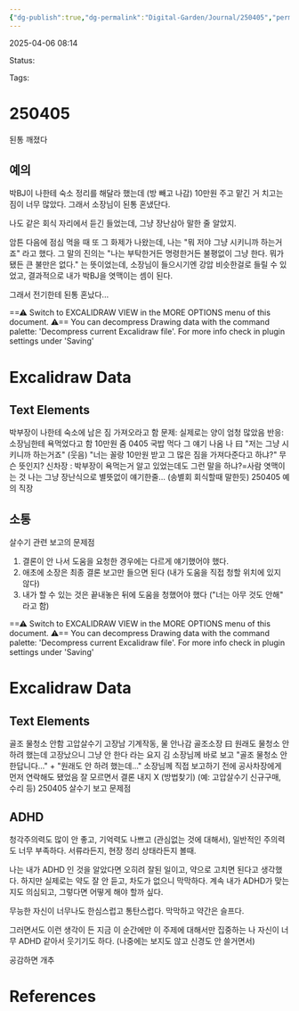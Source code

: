 ```yaml
---
{"dg-publish":true,"dg-permalink":"Digital-Garden/Journal/250405","permalink":"/Digital-Garden/Journal/250405/"}
---
```



2025-04-06 08:14

Status: 

Tags: 

# 250405
된통 깨졌다

## 예의
박BJ이 나한테 숙소 정리를 해달라 했는데 (방 빼고 나감) 10만원 주고 맡긴 거 치고는 짐이 너무 많았다. 그래서 소장님이 된통 혼냈단다.

나도 같은 회식 자리에서 듣긴 들었는데, 그냥 장난삼아 말한 줄 알았지.

암튼 다음에 점심 먹을 때 또 그 화제가 나왔는데, 나는 "뭐 저야 그냥 시키니까 하는거죠" 라고 했다.
그 말의 진의는 "나는 부탁한거든 명령한거든 불평없이 그냥 한다. 뭐가 됐든 큰 불만은 없다." 는 뜻이었는데, 소장님이 들으시기엔 강압 비슷한걸로 들릴 수 있었고, 결과적으로 내가 박BJ을 엿맥이는 셈이 된다.

그래서 전기한테 된통 혼났다...


<div class="transclusion internal-embed is-loaded"><div class="markdown-embed">




==⚠  Switch to EXCALIDRAW VIEW in the MORE OPTIONS menu of this document. ⚠== You can decompress Drawing data with the command palette: 'Decompress current Excalidraw file'. For more info check in plugin settings under 'Saving'


# Excalidraw Data

## Text Elements
박부장이 나한테 숙소에 남은 짐 가져오라고 함 
문제: 실제로는 양이 엄청 많았음 
반응: 소장님한테 욕먹었다고 함 
10만원 줌 
0405 국밥 먹다 그 얘기 나옴 
나 曰 "저는 그냥 시키니까 하는거죠" (웃음) 
"너는 꼴랑 10만원 받고 그 많은 짐을 가져다준다고 하냐?" 
무슨 뜻인지? 
신차장 : 박부장이 욕먹는거 알고 있었는데도 그런 말을 하냐?=사람 엿맥이는 것 
나는 그냥 장난식으로 별뜻없이 얘기한줄... (송별회 회식할때 말한듯) 
250405 예의 직장 


</div></div>
 
## 소통
살수기 관련 보고의 문제점

1. 결론이 안 나서 도움을 요청한 경우에는 다르게 얘기했어야 했다.
2. 애초에 소장은 최종 결론 보고만 들으면 된다 (내가 도움을 직접 청할 위치에 있지 않다)
3. 내가 할 수 있는 것은 끝내놓은 뒤에 도움을 청했어야 했다 ("너는 아무 것도 안해" 라고 함)


<div class="transclusion internal-embed is-loaded"><div class="markdown-embed">




==⚠  Switch to EXCALIDRAW VIEW in the MORE OPTIONS menu of this document. ⚠== You can decompress Drawing data with the command palette: 'Decompress current Excalidraw file'. For more info check in plugin settings under 'Saving'


# Excalidraw Data

## Text Elements
골조 물청소 안함 
고압살수기 고장남 
기계작동, 물 안나감 
골조소장 曰 원래도 물청소 안하려 했는데 고장났으니 그냥 안 한다 
라는 요지 
김 소장님께 바로 보고
"골조 물청소 안 한답니다..." + "원래도 안 하려 했는데..." 
소장님께 직접 보고하기 전에
공사차장에게 먼저 연락해도 됐었음 
잘 모르면서 결론 내지 X (방법찾기)
(예: 고압살수기 신규구매, 수리 등) 
250405 살수기 보고 문제점 


</div></div>


## ADHD
청각주의력도 많이 안 좋고, 기억력도 나쁘고 (관심없는 것에 대해서), 일반적인 주의력도 너무 부족하다. 서류라든지, 현장 정리 상태라든지 볼때.

나는 내가 ADHD 인 것을 알았다면 오히려 잘된 일이고, 약으로 고치면 된다고 생각했다. 하지만 실제로는 약도 잘 안 듣고, 차도가 없으니 막막하다. 계속 내가 ADHD가 맞는 지도 의심되고, 그렇다면 어떻게 해야 할까 싶다.

무능한 자신이 너무나도 한심스럽고 통탄스럽다. 막막하고 약간은 슬프다.

그러면서도 이런 생각이 든 지금 이 순간에만 이 주제에 대해서만 집중하는 나 자신이 너무 ADHD 같아서 웃기기도 하다. (나중에는 보지도 않고 신경도 안 쓸거면서)

공감하면 개추

# References
